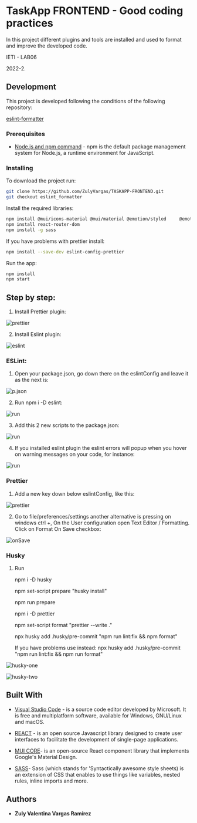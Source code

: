 # TaskApp FRONTEND - Good coding practices

In this project different plugins and tools are installed and used to format and improve the developed code.

IETI - LAB06

2022-2.

## Development

This project is developed following the conditions of the following repository:

[ eslint-formatter ](https://github.com/CAPJackie/react-eslint-formatter)

### Prerequisites

- [Node.js and npm command](https://docs.npmjs.com/downloading-and-installing-node-js-and-npm) - npm is the default package management system for Node.js, a runtime environment for JavaScript.

### Installing

To download the project run:

```bash
git clone https://github.com/ZulyVargas/TASKAPP-FRONTEND.git
git checkout eslint_formatter
```

Install the required libraries:

```bash
npm install @mui/icons-material @mui/material @emotion/styled     @emotion/react
npm install react-router-dom
npm install -g sass
```

If you have problems with prettier install:

```bash
npm install --save-dev eslint-config-prettier
```

Run the app:

```bash
npm install
npm start
```

## Step by step:

1. Install Prettier plugin:

![prettier](/img/prettier.png)

2. Install Eslint plugin:

![eslint](/img/eslint.png)

### ESLint:

1. Open your package.json, go down there on the eslintConfig and leave it as the next is:

![p.json](/img/package-json.png)

2. Run npm i -D eslint:

![run](/img/run.png)

3. Add this 2 new scripts to the package.json:

![run](/img/lint.png)

4. If you installed eslint plugin the eslint errors will popup when you hover on warning messages on your code, for instance:

![run](/img/prettierOk.png)

### Prettier

1. Add a new key down below eslintConfig, like this:

![prettier](/img/newPrettier.png)

2. Go to file/preferences/settings another alternative is pressing on windows ctrl +, On the User configuration open Text Editor / Formatting. Click on Format On Save checkbox:

![onSave](/img/formatOnSave.png)

### Husky

1. Run

   npm i -D husky

   npm set-script prepare "husky install"

   npm run prepare

   npm i -D prettier

   npm set-script format "prettier --write ."

   npx husky add .husky/pre-commit "npm run lint:fix && npm format"

   If you have problems use instead: npx husky add .husky/pre-commit "npm run lint:fix && npm run format"

![husky-one](/img/husky-one.png)

![husky-two](/img/husky-two.png)

## Built With

- [Visual Studio Code](https://code.visualstudio.com) - is a source code editor developed by Microsoft. It is free and multiplatform software, available for Windows, GNU/Linux and macOS.
- [REACT](https://es.reactjs.org) - is an open source Javascript library designed to create user interfaces to facilitate the development of single-page applications.

- [MUI CORE](https://mui.com/material-ui/getting-started/overview/)- is an open-source React component library that implements Google's Material Design.

- [SASS](https://sass-lang.com)- Sass (which stands for 'Syntactically awesome style sheets) is an extension of CSS that enables to use things like variables, nested rules, inline imports and more.

## Authors

- **Zuly Valentina Vargas Ramírez**
